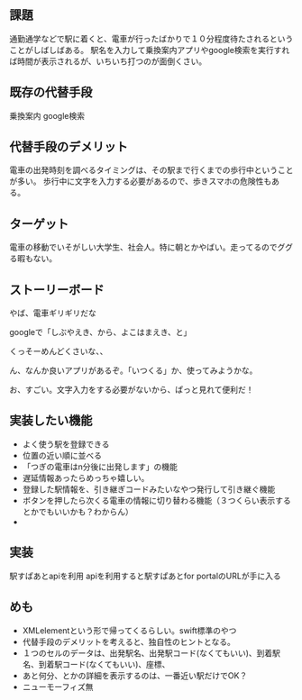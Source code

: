 ## 課題
通勤通学などで駅に着くと、電車が行ったばかりで１０分程度待たされるということがしばしばある。
駅名を入力して乗換案内アプリやgoogle検索を実行すれば時間が表示されるが、いちいち打つのが面倒くさい。

## 既存の代替手段
乗換案内
google検索

## 代替手段のデメリット
電車の出発時刻を調べるタイミングは、その駅まで行くまでの歩行中ということが多い。
歩行中に文字を入力する必要があるので、歩きスマホの危険性もある。

## ターゲット
電車の移動でいそがしい大学生、社会人。特に朝とかやばい。走ってるのでググる暇もない。

## ストーリーボード
やば、電車ギリギリだな

googleで「しぶやえき、から、よこはまえき、と」

くっそーめんどくさいな、、

ん、なんか良いアプリがあるぞ。「いつくる」か、使ってみようかな。

お、すごい。文字入力をする必要がないから、ぱっと見れて便利だ！

## 実装したい機能
- よく使う駅を登録できる
- 位置の近い順に並べる
- 「つぎの電車はn分後に出発します」の機能
- 遅延情報あったらめっちゃ嬉しい。
- 登録した駅情報を、引き継ぎコードみたいなやつ発行して引き継ぐ機能
- ボタンを押したら次くる電車の情報に切り替わる機能（３つくらい表示するとかでもいいかも？わからん）
- 


## 実装
駅すぱあとapiを利用
apiを利用すると駅すぱあとfor portalのURLが手に入る

## めも
- XMLelementという形で帰ってくるらしい。swift標準のやつ
- 代替手段のデメリットを考えると、独自性のヒントとなる。
- １つのセルのデータは、出発駅名、出発駅コード(なくてもいい)、到着駅名、到着駅コード(なくてもいい)、座標、
- あと何分、とかの詳細を表示するのは、一番近い駅だけでOK？
- ニューモーフィズ無
